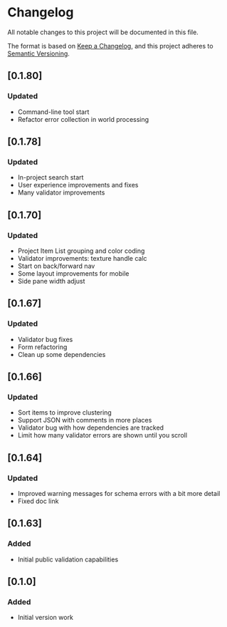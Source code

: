 # Changelog

All notable changes to this project will be documented in this file.

The format is based on [Keep a Changelog](https://keepachangelog.com/en/1.0.0/), and this project adheres to [Semantic Versioning](https://semver.org/spec/v2.0.0.html).

## [0.1.80]

### Updated

- Command-line tool start
- Refactor error collection in world processing

## [0.1.78]

### Updated

- In-project search start
- User experience improvements and fixes
- Many validator improvements

## [0.1.70]

### Updated

- Project Item List grouping and color coding
- Validator improvements: texture handle calc
- Start on back/forward nav
- Some layout improvements for mobile
- Side pane width adjust

## [0.1.67]

### Updated

- Validator bug fixes
- Form refactoring
- Clean up some dependencies

## [0.1.66]

### Updated

- Sort items to improve clustering
- Support JSON with comments in more places
- Validator bug with how dependencies are tracked
- Limit how many validator errors are shown until you scroll

## [0.1.64]

### Updated

- Improved warning messages for schema errors with a bit more detail
- Fixed doc link

## [0.1.63]

### Added

- Initial public validation capabilities

## [0.1.0]

### Added

- Initial version work
